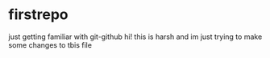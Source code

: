 # firstrepo
just getting familiar with git-github
hi! this is harsh and im just trying to make some changes to tbis file
